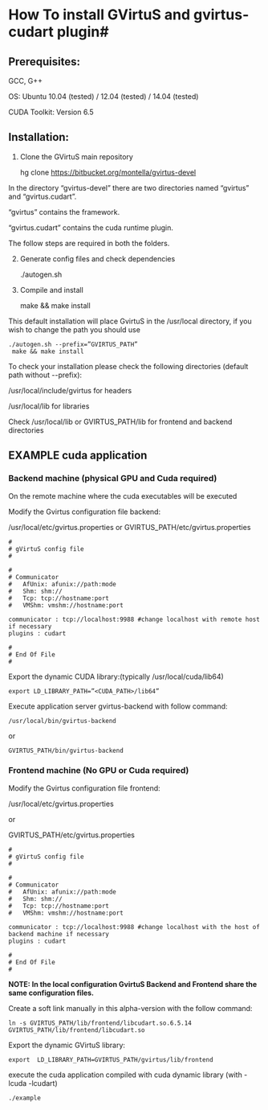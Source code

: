 # How To install GVirtuS and gvirtus-cudart plugin#
## Prerequisites: ##
GCC, G++

OS: Ubuntu 10.04 (tested) / 12.04 (tested) / 14.04 (tested) 

CUDA Toolkit: Version 6.5

## Installation: ##
1) Clone the GVirtuS main repository

    hg clone https://bitbucket.org/montella/gvirtus-devel

In the directory “gvirtus-devel” there are two directories named “gvirtus” and “gvirtus.cudart”.

“gvirtus” contains the framework.

“gvirtus.cudart” contains the cuda runtime plugin.

The follow steps are required in both the folders.

2) Generate config files and check dependencies

    ./autogen.sh 

3) Compile and install

    make && make install

This default installation will place GvirtuS in the /usr/local directory, if you wish to change the path you should use  

    ./autogen.sh --prefix=”GVIRTUS_PATH”
     make && make install 

To check your installation please check the following directories (default path without --prefix):

/usr/local/include/gvirtus for headers

/usr/local/lib for libraries

Check /usr/local/lib or GVIRTUS_PATH/lib for frontend and backend directories


## EXAMPLE cuda application ##

### Backend machine (physical GPU and Cuda required) ###

On the remote machine where the cuda executables will be executed

Modify the Gvirtus configuration file backend:

/usr/local/etc/gvirtus.properties or GVIRTUS_PATH/etc/gvirtus.properties

    #
    # gVirtuS config file
    #
    
    #
    # Communicator
    #   AfUnix: afunix://path:mode
    #   Shm: shm://
    #   Tcp: tcp://hostname:port
    #   VMShm: vmshm://hostname:port
    
    communicator : tcp://localhost:9988 #change localhost with remote host if necessary
    plugins : cudart
    
    #
    # End Of File
    #


Export the dynamic CUDA library:(typically /usr/local/cuda/lib64)


    export LD_LIBRARY_PATH=”<CUDA_PATH>/lib64” 

Execute application server gvirtus-backend with follow command:

    /usr/local/bin/gvirtus-backend

or

    GVIRTUS_PATH/bin/gvirtus-backend

### Frontend machine (No GPU or Cuda required) ###

Modify the Gvirtus configuration file frontend:

/usr/local/etc/gvirtus.properties 

or

GVIRTUS_PATH/etc/gvirtus.properties



    #
    # gVirtuS config file
    #
    
    #
    # Communicator
    #   AfUnix: afunix://path:mode
    #   Shm: shm://
    #   Tcp: tcp://hostname:port
    #   VMShm: vmshm://hostname:port
    
    communicator : tcp://localhost:9988 #change localhost with the host of backend machine if necessary
    plugins : cudart
    
    #
    # End Of File
    #

**NOTE: In the local configuration GvirtuS Backend and Frontend share the same configuration files.**

Create a soft link manually in this alpha-version with the follow command:

    ln -s GVIRTUS_PATH/lib/frontend/libcudart.so.6.5.14 GVIRTUS_PATH/lib/frontend/libcudart.so

Export the dynamic GVirtuS library:

    export  LD_LIBRARY_PATH=GVIRTUS_PATH/gvirtus/lib/frontend

execute the cuda application compiled with cuda dynamic library (with -lcuda -lcudart)

    ./example